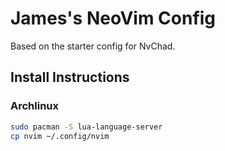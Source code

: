 # James's NeoVim Config
 
Based on the starter config for NvChad.

## Install Instructions

### Archlinux
```bash
sudo pacman -S lua-language-server
cp nvim ~/.config/nvim
```
